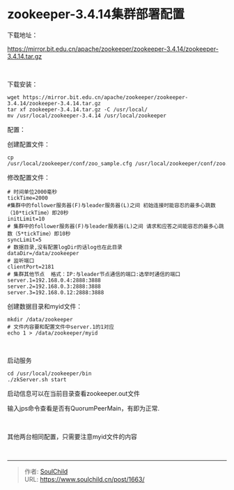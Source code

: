 # zookeeper-3.4.14集群部署配置

<!--more-->
下载地址：

https://mirror.bit.edu.cn/apache/zookeeper/zookeeper-3.4.14/zookeeper-3.4.14.tar.gz

&nbsp;

下载安装：
<pre class="pure-highlightjs"><code class="null">wget https://mirror.bit.edu.cn/apache/zookeeper/zookeeper-3.4.14/zookeeper-3.4.14.tar.gz
tar xf zookeeper-3.4.14.tar.gz -C /usr/local/
mv /usr/local/zookeeper-3.4.14 /usr/local/zookeeper</code></pre>
配置：

创建配置文件：
<pre class="pure-highlightjs"><code class="null">cp /usr/local/zookeeper/conf/zoo_sample.cfg /usr/local/zookeeper/conf/zoo.cfg</code></pre>
修改配置文件：
<pre class="pure-highlightjs"><code class="null"># 时间单位2000毫秒
tickTime=2000
#集群中的follower服务器(F)与leader服务器(L)之间 初始连接时能容忍的最多心跳数（10*tickTime）即20秒
initLimit=10
# 集群中的follower服务器(F)与leader服务器(L)之间 请求和应答之间能容忍的最多心跳数（5*tickTime）即10秒
syncLimit=5
# 数据目录,没有配置logDir的话log也在此目录
dataDir=/data/zookeeper
# 监听端口
clientPort=2181
# 集群其他节点  格式：IP:与leader节点通信的端口:选举时通信的端口
server.1=192.168.0.4:2888:3888
server.2=192.168.0.3:2888:3888
server.3=192.168.0.12:2888:3888</code></pre>
创建数据目录和myid文件：
<pre class="pure-highlightjs"><code class="null">mkdir /data/zookeeper
# 文件内容要和配置文件中server.1的1对应
echo 1 &gt; /data/zookeeper/myid</code></pre>
&nbsp;

启动服务
<pre class="pure-highlightjs"><code class="null">cd /usr/local/zookeeper/bin
./zkServer.sh start</code></pre>
启动信息可以在当前目录查看zookeeper.out文件

输入jps命令查看是否有QuorumPeerMain，有即为正常.

&nbsp;

其他两台相同配置，只需要注意myid文件的内容

&nbsp;


---

> 作者: [SoulChild](https://www.soulchild.cn)  
> URL: https://www.soulchild.cn/post/1663/  

